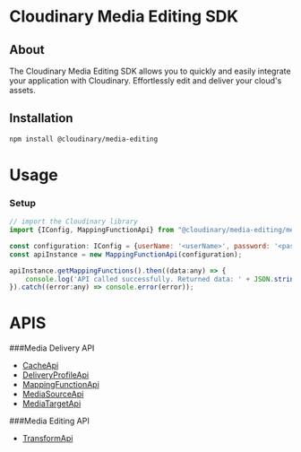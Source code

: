 Cloudinary Media Editing SDK
=========================
## About
The Cloudinary Media Editing SDK allows you to quickly and easily integrate your application with Cloudinary.
Effortlessly edit and deliver your cloud's assets.

## Installation
```bash
npm install @cloudinary/media-editing
```
# Usage
### Setup
```js
// import the Cloudinary library
import {IConfig, MappingFunctionApi} from "@cloudinary/media-editing/media-delivery-api"

const configuration: IConfig = {userName: '<userName>', password: '<password>', basePath: '<basePath>'}
const apiInstance = new MappingFunctionApi(configuration);

apiInstance.getMappingFunctions().then((data:any) => {
    console.log('API called successfully. Returned data: ' + JSON.stringify(data));
}).catch((error:any) => console.error(error));

```

# APIS
###Media Delivery API
* [CacheApi](https://github.com/cloudinary/media-delivery-api-js/blob/master/CacheApi.md)    
* [DeliveryProfileApi](https://github.com/cloudinary/media-delivery-api-js/blob/master/DeliveryProfileApi.md)
* [MappingFunctionApi](https://github.com/cloudinary/media-delivery-api-js/blob/master/MappingFunctionApi.md)
* [MediaSourceApi](https://github.com/cloudinary/media-delivery-api-js/blob/master/MediaSourceApi.md)
* [MediaTargetApi](https://github.com/cloudinary/media-delivery-api-js/blob/master/MediaTargetApi.md)

###Media Editing API
* [TransformApi](https://github.com/cloudinary/media-editing-api-js/blob/master/TransformApi.md)
